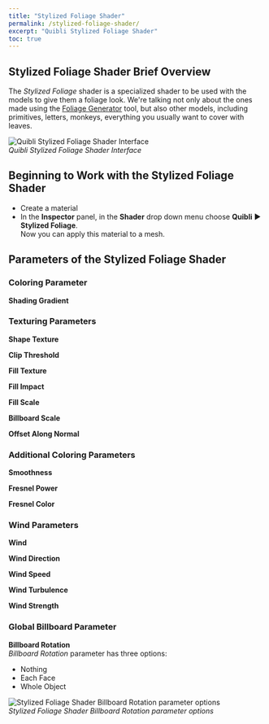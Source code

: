 ```yaml
---
title: "Stylized Foliage Shader"
permalink: /stylized-foliage-shader/
excerpt: "Quibli Stylized Foliage Shader"
toc: true
---
```



## Stylized Foliage Shader Brief Overview

The _Stylized Foliage_ shader is a specialized shader to be used with the models to give them a foliage look. We're talking not only about the ones made using the [Foliage Generator](../foliage-generator) tool, but also other models, including primitives, letters, monkeys, everything you usually want to cover with leaves.  


![Quibli Stylized Foliage Shader Interface](/quibli-doc/assets/images/manual_images/quibli_stylized_foliage_shader_interface.png)  
*Quibli Stylized Foliage Shader Interface*


## Beginning to Work with the Stylized Foliage Shader

* Create a material
* In the **Inspector** panel, in the **Shader** drop down menu choose **Quibli** ▶︎ **Stylized Foliage**.  
Now you can apply this material to a mesh.


## Parameters of the Stylized Foliage Shader

### Coloring Parameter

**Shading Gradient**

### Texturing Parameters

**Shape Texture**  

**Clip Threshold**   

**Fill Texture**  

**Fill Impact**  

**Fill Scale**  

**Billboard Scale**  

**Offset Along Normal**  

### Additional Coloring Parameters

**Smoothness**  

**Fresnel Power**  

**Fresnel Color**  

### Wind Parameters

**Wind**  

**Wind Direction**  

**Wind Speed** 

**Wind Turbulence** 

**Wind Strength** 

### Global Billboard Parameter

**Billboard Rotation**  
_Billboard Rotation_ parameter has three options:  
  * Nothing
  * Each Face
  * Whole Object

![Stylized Foliage Shader Billboard Rotation parameter options](/quibli-doc/assets/images/manual_images/quibli_stylized_grass_shader_billboard_rotation_options.png)  
*Stylized Foliage Shader Billboard Rotation parameter options*
